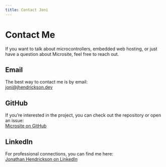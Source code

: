 ```yaml
---
title: Contact Joni
---
```


# Contact Me

If you want to talk about microcontrollers, embedded web hosting, or just have a
question about Microsite, feel free to reach out.

## Email

The best way to contact me is by email:  
[joni@jhendrickson.dev](mailto:joni@jhendrickson.dev)

## GitHub

If you’re interested in the project, you can check out the repository or open an
issue:  
[Microsite on GitHub](https://github.com/averagewagon/microsite)

## LinkedIn

For professional connections, you can find me here:  
[Jonathan Hendrickson on LinkedIn](https://www.linkedin.com/in/jonathan-r-hendrickson/)
